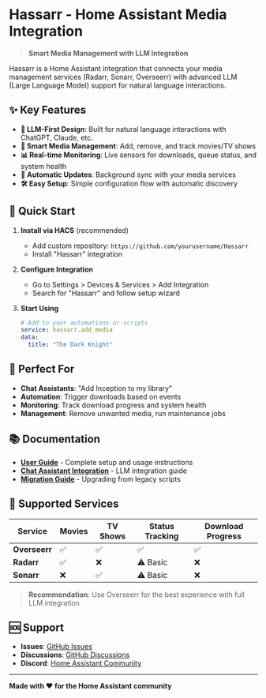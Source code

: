 # Hassarr - Home Assistant Media Integration

> **Smart Media Management with LLM Integration**

Hassarr is a Home Assistant integration that connects your media management services (Radarr, Sonarr, Overseerr) with advanced LLM (Large Language Model) support for natural language interactions.

## ✨ Key Features

- **🤖 LLM-First Design**: Built for natural language interactions with ChatGPT, Claude, etc.
- **📱 Smart Media Management**: Add, remove, and track movies/TV shows
- **📊 Real-time Monitoring**: Live sensors for downloads, queue status, and system health  
- **🔄 Automatic Updates**: Background sync with your media services
- **🛠️ Easy Setup**: Simple configuration flow with automatic discovery

## 🚀 Quick Start

1. **Install via HACS** (recommended)
   - Add custom repository: `https://github.com/yourusername/Hassarr`
   - Install "Hassarr" integration

2. **Configure Integration**
   - Go to Settings > Devices & Services > Add Integration
   - Search for "Hassarr" and follow setup wizard

3. **Start Using**
   ```yaml
   # Add to your automations or scripts
   service: hassarr.add_media
   data:
     title: "The Dark Knight"
   ```

## 🎯 Perfect For

- **Chat Assistants**: "Add Inception to my library"
- **Automation**: Trigger downloads based on events
- **Monitoring**: Track download progress and system health
- **Management**: Remove unwanted media, run maintenance jobs

## 📚 Documentation

- **[User Guide](docs/USER_GUIDE.md)** - Complete setup and usage instructions
- **[Chat Assistant Integration](docs/CHAT_ASSISTANT.md)** - LLM integration guide
- **[Migration Guide](docs/MIGRATION.md)** - Upgrading from legacy scripts

## 🔧 Supported Services

| Service | Movies | TV Shows | Status Tracking | Download Progress |
|---------|---------|----------|-----------------|-------------------|
| **Overseerr** | ✅ | ✅ | ✅ | ✅ |
| **Radarr** | ✅ | ❌ | ⚠️ Basic | ❌ |
| **Sonarr** | ❌ | ✅ | ⚠️ Basic | ❌ |

> **Recommendation**: Use Overseerr for the best experience with full LLM integration

## 🆘 Support

- **Issues**: [GitHub Issues](https://github.com/yourusername/Hassarr/issues)
- **Discussions**: [GitHub Discussions](https://github.com/yourusername/Hassarr/discussions)
- **Discord**: [Home Assistant Community](https://discord.gg/home-assistant)

---

**Made with ❤️ for the Home Assistant community** 